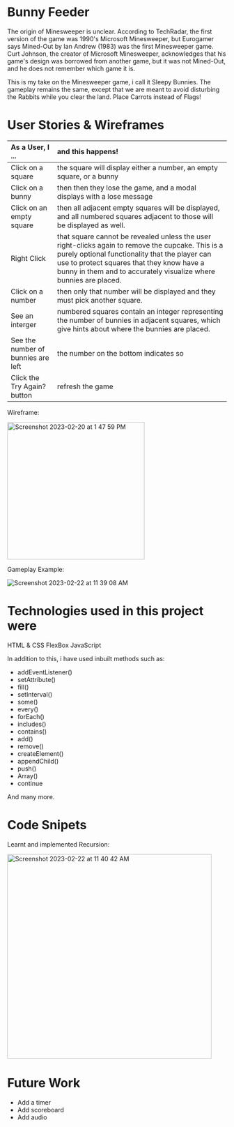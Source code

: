# Bunny Feeder
The origin of Minesweeper is unclear. According to TechRadar, the first version of the game was 1990's Microsoft Minesweeper, but Eurogamer says Mined-Out by Ian Andrew (1983) was the first Minesweeper game. Curt Johnson, the creator of Microsoft Minesweeper, acknowledges that his game's design was borrowed from another game, but it was not Mined-Out, and he does not remember which game it is.

This is my take on the Minesweeper game, i call it Sleepy Bunnies. The gameplay remains the same, except that we are meant to avoid disturbing the Rabbits while you clear the land. Place Carrots instead of Flags!

# User Stories & Wireframes
| As a User, I ...                         |                 and this happens!    
| :--------------------------------------- |:-----------------------------------------------|
| Click on a square                        |  the square will display either a number, an empty square, or a bunny
| Click on a bunny                         |  then then they lose the game, and a modal displays with a lose message 
| Click on an empty square                 |  then all adjacent empty squares will be displayed, and all numbered squares adjacent to those will be displayed as well.
| Right Click                              |  that square cannot be revealed unless the user right-clicks again to remove the cupcake. This is a purely optional functionality that the player can use to protect squares that they know have a bunny in them and to accurately visualize where bunnies are placed.
| Click on a number                        |  then only that number will be displayed and they must pick another square.
| See an interger                          |  numbered squares contain an integer representing the number of bunnies in adjacent squares, which give hints about where the bunnies are placed.
| See the number of bunnies are left       |  the number on the bottom indicates so
| Click the Try Again? button              |  refresh the game

Wireframe:

<img width="315" alt="Screenshot 2023-02-20 at 1 47 59 PM" src="https://user-images.githubusercontent.com/68887503/220019702-044e28e7-f499-4ce6-b200-3cee00ab80dd.png">

Gameplay Example:

![Screenshot 2023-02-22 at 11 39 08 AM](https://user-images.githubusercontent.com/68887503/220515589-084c8165-d1da-426c-ba43-49f7306708c2.png)


# Technologies used in this project were

HTML & CSS
FlexBox
JavaScript

In addition to this, i have used inbuilt methods such as:

- addEventListener()
- setAttribute()
- fill()
- setInterval()
- some()
- every()
- forEach()
- includes()
- contains()
- add()
- remove()
- createElement()
- appendChild()
- push()
- Array()
- continue

And many more.

# Code Snipets

Learnt and implemented Recursion:

<img width="469" alt="Screenshot 2023-02-22 at 11 40 42 AM" src="https://user-images.githubusercontent.com/68887503/220515838-640be2c8-0e15-4cb6-8748-af4dec38cb02.png">


# Future Work
- Add a timer
- Add scoreboard
- Add audio
